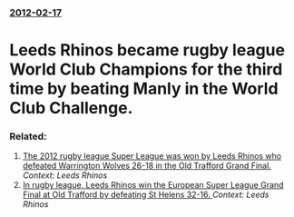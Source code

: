 ### [2012-02-17](/news/2012/02/17/index.md)

# Leeds Rhinos became rugby league World Club Champions for the third time by beating Manly in the World Club Challenge.




### Related:

1. [The 2012 rugby league Super League was won by Leeds Rhinos who defeated Warrington Wolves 26-18 in the Old Trafford Grand Final. ](/news/2012/10/6/the-2012-rugby-league-super-league-was-won-by-leeds-rhinos-who-defeated-warrington-wolves-26-18-in-the-old-trafford-grand-final.md) _Context: Leeds Rhinos_
2. [In rugby league, Leeds Rhinos win the European Super League Grand Final at Old Trafford by defeating St Helens 32-16. ](/news/2011/10/8/in-rugby-league-leeds-rhinos-win-the-european-super-league-grand-final-at-old-trafford-by-defeating-st-helens-32-16.md) _Context: Leeds Rhinos_
